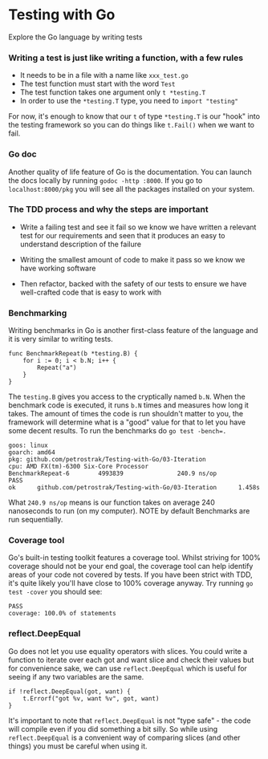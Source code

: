 # Testing with Go
Explore the Go language by writing tests

### Writing a test is just like writing a function, with a few rules
* It needs to be in a file with a name like `xxx_test.go`
* The test function must start with the word `Test`
* The test function takes one argument only `t *testing.T`
* In order to use the `*testing.T` type, you need to `import "testing"`

For now, it's enough to know that our `t` of type `*testing.T` is our "hook" into the testing framework so you can do things like `t.Fail()` when we want to fail.

### Go doc

Another quality of life feature of Go is the documentation. You can launch the docs locally by running `godoc -http :8000`. If you go to `localhost:8000/pkg` you will see all the packages installed on your system.

### The TDD process and why the steps are important

* Write a failing test and see it fail so we know we have written a relevant test for our requirements and seen that it produces an   easy to understand description of the failure

* Writing the smallest amount of code to make it pass so we know we have working software

* Then refactor, backed with the safety of our tests to ensure we have well-crafted code that is easy to work with

### Benchmarking

Writing benchmarks in Go is another first-class feature of the language and it is very similar to writing tests.

```
func BenchmarkRepeat(b *testing.B) {
    for i := 0; i < b.N; i++ {
        Repeat("a")
    }
}
```

The `testing.B` gives you access to the cryptically named `b.N`.
When the benchmark code is executed, it runs `b.N` times and measures how long it takes.
The amount of times the code is run shouldn't matter to you, the framework will determine what is a "good" value for that to let you have some decent results.
To run the benchmarks do `go test -bench=.`

```
goos: linux
goarch: amd64
pkg: github.com/petrostrak/Testing-with-Go/03-Iteration
cpu: AMD FX(tm)-6300 Six-Core Processor             
BenchmarkRepeat-6        4993839               240.9 ns/op
PASS
ok      github.com/petrostrak/Testing-with-Go/03-Iteration      1.458s
```
What `240.9 ns/op` means is our function takes on average 240 nanoseconds to run (on my computer).
NOTE by default Benchmarks are run sequentially.

### Coverage tool
Go's built-in testing toolkit features a coverage tool. Whilst striving for 100% coverage should not be your end goal, the coverage tool can help identify areas of your code not covered by tests. If you have been strict with TDD, it's quite likely you'll have close to 100% coverage anyway.
Try running `go test -cover` you should see:
```
PASS
coverage: 100.0% of statements
```
### reflect.DeepEqual
Go does not let you use equality operators with slices. You could write a function to iterate over each got and want slice and check their values but for convenience sake, we can use `reflect.DeepEqual` which is useful for seeing if any two variables are the same.
```
if !reflect.DeepEqual(got, want) {
	t.Errorf("got %v, want %v", got, want)
}
```

It's important to note that `reflect.DeepEqual` is not "type safe" - the code will compile even if you did something a bit silly. So while using `reflect.DeepEqual` is a convenient way of comparing slices (and other things) you must be careful when using it.



